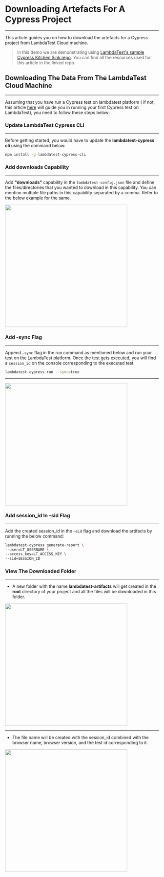 # Downloading Artefacts For A Cypress Project
***    
    
This article guides you on how to download the artefacts for a Cypress project from LambdaTest Cloud machine.

>In this demo we are demonstrating using [LambdaTest's sample Cypress Kitchen Sink repo](https://github.com/4DvAnCeBoY/cypress-example-kitchensink). You can find all the resources used for this article in the linked repo.

## Downloading The Data From The LambdaTest Cloud Machine
---

Assuming that you have run a Cypress test on lambdatest platform ( if not, this article [here](https://www.lambdatest.com/support/docs/getting-started-with-cypress-testing/) will guide you in running your first Cypress test on LambdaTest), you need to follow these steps below:

### Update LambdaTest Cypress CLI
---

Before getting started, you would have to update the **lambdatest-cypress cli** using the command below:

```bash
npm install -g lambdatest-cypress-cli
```

### Add downloads Capability
---

Add **"downloads"** capability in the `lambdatest-config.json` file and define the files/directories that you wanted to download in this capability. You can mention multiple file paths in this capability separated by a comma. Refer to the below example for the same.

<img height="400" src="https://user-images.githubusercontent.com/70570645/169602283-fc53998f-b87b-4acc-a0b1-a1b125e15dff.png"/>

### Add -sync Flag

---

Append `–sync` flag in the run command as mentioned below and run your test on the LambdaTest platform. Once the test gets executed, you will find a `session_id` on the console corresponding to the executed test.

```bash
lambdatest-cypress run --sync=true
```
---

<img height="400" src="https://user-images.githubusercontent.com/70570645/169602547-1a604e97-68fb-4e1f-95cd-efa242e80df9.png"/>


### Add session_id In -sid Flag

---

Add the created session_id in the `–sid` flag and download the artifacts by running the below command:

```bash
lambdatest-cypress generate-report \
--user=LT_USERNAME \
--access_key=LT_ACCESS_KEY \
--sid=SESSION_ID
```

### View The Downloaded Folder

---

- A new folder with the name **lambdatest-artifacts** will get created in the **root** directory of your project and all the files will be downloaded in this folder.

<img height="400" src="https://user-images.githubusercontent.com/70570645/169602655-928455a0-c8d4-444c-8f72-8f8a20ea342d.png"/>

  ***

- The file name will be created with the session_id combined with the browser name, browser version, and the test id corresponding to it.

<img height="400" src="https://user-images.githubusercontent.com/70570645/169602718-f5f13bf6-2cff-411e-bc8b-30ead6d8ba4c.png"/>


